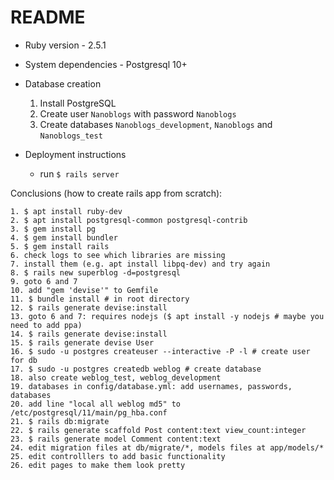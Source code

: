 # README

* Ruby version - 2.5.1

* System dependencies - Postgresql 10+

* Database creation

    1. Install PostgreSQL
    2. Create user `Nanoblogs` with password `Nanoblogs`
    3. Create databases `Nanoblogs_development`, `Nanoblogs` and `Nanoblogs_test`

* Deployment instructions
    - run `$ rails server`


Conclusions (how to create rails app from scratch):

    1. $ apt install ruby-dev
    2. $ apt install postgresql-common postgresql-contrib
    3. $ gem install pg
    4. $ gem install bundler
    5. $ gem install rails
    6. check logs to see which libraries are missing
    7. install them (e.g. apt install libpq-dev) and try again
    8. $ rails new superblog -d=postgresql
    9. goto 6 and 7
    10. add "gem 'devise'" to Gemfile
    11. $ bundle install # in root directory
    12. $ rails generate devise:install
    13. goto 6 and 7: requires nodejs ($ apt install -y nodejs # maybe you need to add ppa)
    14. $ rails generate devise:install
    15. $ rails generate devise User
    16. $ sudo -u postgres createuser --interactive -P -l # create user for db
    17. $ sudo -u postgres createdb weblog # create database
    18. also create weblog_test, weblog_development
    19. databases in config/database.yml: add usernames, passwords, databases
    20. add line "local all weblog md5" to /etc/postgresql/11/main/pg_hba.conf
    21. $ rails db:migrate
    22. $ rails generate scaffold Post content:text view_count:integer
    23. $ rails generate model Comment content:text
    24. edit migration files at db/migrate/*, models files at app/models/*
    25. edit controlllers to add basic functionality
    26. edit pages to make them look pretty
